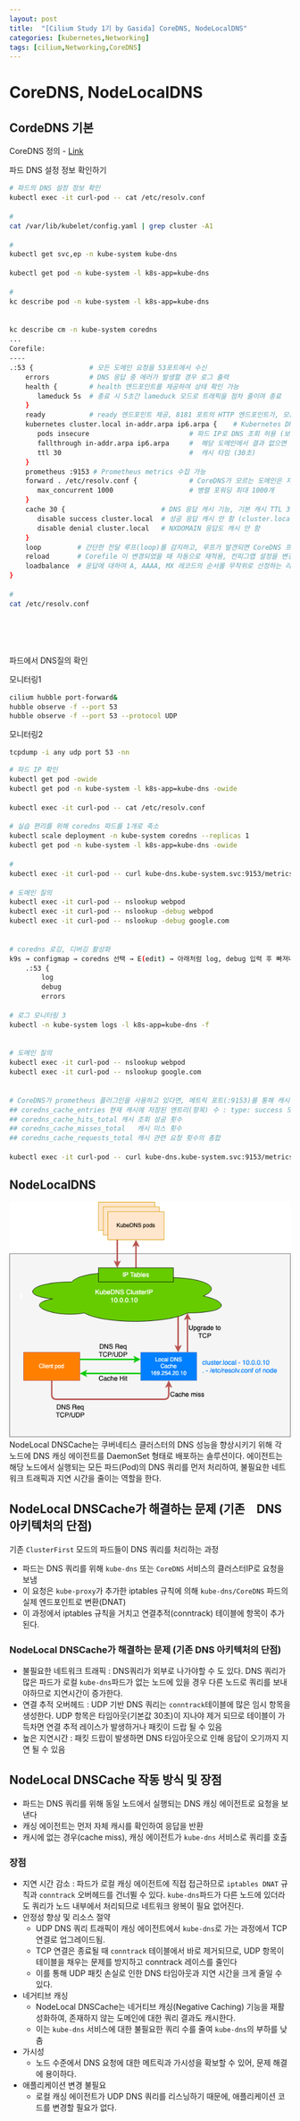 ```yaml
---
layout: post
title:  "[Cilium Study 1기 by Gasida] CoreDNS, NodeLocalDNS"
categories: [kubernetes,Networking]
tags: [cilium,Networking,CoreDNS]
---
```


# CoreDNS, NodeLocalDNS

## CordeDNS 기본
CoreDNS 정의 - [Link](https://kubernetes.io/ko/docs/tasks/administer-cluster/dns-custom-nameservers/)


 파드 DNS 설정 정보 확인하기

```bash
# 파드의 DNS 설정 정보 확인
kubectl exec -it curl-pod -- cat /etc/resolv.conf

#
cat /var/lib/kubelet/config.yaml | grep cluster -A1

#
kubectl get svc,ep -n kube-system kube-dns

kubectl get pod -n kube-system -l k8s-app=kube-dns

#
kc describe pod -n kube-system -l k8s-app=kube-dns


kc describe cm -n kube-system coredns
...
Corefile:
----
.:53 {              # 모든 도메인 요청을 53포트에서 수신
    errors          # DNS 응답 중 에러가 발생할 경우 로그 출력
    health {        # health 엔드포인트를 제공하여 상태 확인 가능
       lameduck 5s  # 종료 시 5초간 lameduck 모드로 트래픽을 점차 줄이며 종료
    }
    ready           # ready 엔드포인트 제공, 8181 포트의 HTTP 엔드포인트가, 모든 플러그인이 준비되었다는 신호를 보내면 200 OK 를 반환
    kubernetes cluster.local in-addr.arpa ip6.arpa {    # Kubernetes DNS 플러그인 설정(클러스터 내부 도메인 처리), cluster.local: 클러스터 도메인
       pods insecure                         # 파드 IP로 DNS 조회 허용 (보안 없음)
       fallthrough in-addr.arpa ip6.arpa     #  해당 도메인에서 결과 없으면 다음 플러그인으로 전달
       ttl 30                                #  캐시 타임 (30초)
    }
    prometheus :9153 # Prometheus metrics 수집 가능
    forward . /etc/resolv.conf {             # CoreDNS가 모르는 도메인은 지정된 업스트림(보통 외부 DNS)으로 전달, .: 모든 쿼리
       max_concurrent 1000                   # 병렬 포워딩 최대 1000개
    }
    cache 30 {                        # DNS 응답 캐시 기능, 기본 캐시 TTL 30초
       disable success cluster.local  # 성공 응답 캐시 안 함 (cluster.local 도메인)
       disable denial cluster.local   # NXDOMAIN 응답도 캐시 안 함
    } 
    loop         # 간단한 전달 루프(loop)를 감지하고, 루프가 발견되면 CoreDNS 프로세스를 중단(halt).
    reload       # Corefile 이 변경되었을 때 자동으로 재적용, 컨피그맵 설정을 변경한 후에 변경 사항이 적용되기 위하여 약 2분정도 소요.
    loadbalance  # 응답에 대하여 A, AAAA, MX 레코드의 순서를 무작위로 선정하는 라운드-로빈 DNS 로드밸런서.
}

#
cat /etc/resolv.conf
```
<br>
<br>
<br>
<br>
파드에서 DNS질의 확인

모니터링1

```bash
cilium hubble port-forward&
hubble observe -f --port 53
hubble observe -f --port 53 --protocol UDP
```

모니터링2

```bash
tcpdump -i any udp port 53 -nn
```

```bash
# 파드 IP 확인
kubectl get pod -owide
kubectl get pod -n kube-system -l k8s-app=kube-dns -owide

kubectl exec -it curl-pod -- cat /etc/resolv.conf

# 실습 편리를 위해 coredns 파드를 1개로 축소
kubectl scale deployment -n kube-system coredns --replicas 1
kubectl get pod -n kube-system -l k8s-app=kube-dns -owide

#
kubectl exec -it curl-pod -- curl kube-dns.kube-system.svc:9153/metrics | grep coredns_cache_ | grep -v ^#

# 도메인 질의
kubectl exec -it curl-pod -- nslookup webpod
kubectl exec -it curl-pod -- nslookup -debug webpod
kubectl exec -it curl-pod -- nslookup -debug google.com


# coredns 로깅, 디버깅 활성화
k9s → configmap → coredns 선택 → E(edit) → 아래처럼 log, debug 입력 후 빠져나오기
    .:53 {
        log
        debug
        errors

# 로그 모니터링 3
kubectl -n kube-system logs -l k8s-app=kube-dns -f


# 도메인 질의
kubectl exec -it curl-pod -- nslookup webpod
kubectl exec -it curl-pod -- nslookup google.com


# CoreDNS가 prometheus 플러그인을 사용하고 있다면, 메트릭 포트(:9153)를 통해 캐시 관련 정보를 수집.
## coredns_cache_entries 현재 캐시에 저장된 엔트리(항목) 수 : type: success 또는 denial (정상 응답 or NXDOMAIN 등)
## coredns_cache_hits_total	캐시 조회 성공 횟수
## coredns_cache_misses_total	캐시 미스 횟수
## coredns_cache_requests_total	캐시 관련 요청 횟수의 총합

kubectl exec -it curl-pod -- curl kube-dns.kube-system.svc:9153/metrics | grep coredns_cache_ | grep -v ^#
```


## NodeLocalDNS

![alt text](image-1.png)
NodeLocal DNSCache는 쿠버네티스 클러스터의 DNS 성능을 향상시키기 위해 각 노드에 DNS 캐싱 에이전트를 DaemonSet 형태로 배포하는 솔루션이다. 에이전트는 해당 노드에서 실행되는 모든 파드(Pod)의 DNS 쿼리를 먼저 처리하여, 불필요한 네트워크 트래픽과 지연 시간을 줄이는 역할을 한다.

## NodeLocal DNSCache가 해결하는 문제 (기존　DNS 아키텍처의 단점)

기존 `ClusterFirst` 모드의 파드들이 DNS 쿼리를 처리하는 과정
- 파드는 DNS 쿼리를 위해 `kube-dns` 또는  `CoreDNS` 서비스의 클러스터IP로 요청을 보냄
- 이 요청은 `kube-proxy`가 추가한 iptables 규칙에 의해 `kube-dns/CoreDNS` 파드의 실제 엔드포인트로 변환(DNAT)
- 이 과정에서 iptables 규칙을 거치고 연결추적(conntrack) 테이블에 항목이 추가된다.

### NodeLocal DNSCache가 해결하는 문제 (기존 DNS 아키텍처의 단점)
- 불필요한 네트워크 트래픽 : DNS쿼리가 외부로 나가야할 수 도 있다. DNS 쿼리가 많은 파드가 로컬 `kube-dns`파드가 없는 노드에 있을 경우 다른 노드로 쿼리를 보내야하므로 지연시간이 증가한다. 
- 연결 추적 오버헤드 : UDP 기반 DNS 쿼리는 `conntrack`테이블에 많은 임시 항목을 생성한다. UDP 항목은 타임아웃(기본값 30초)이 지나야 제거 되므로 테이블이 가득차면 연결 추적 레이스가 발생하거나 패킷이 드랍 될 수 있음
- 높은 지연시간 : 패킷 드랍이 발생하면 DNS 타임아웃으로 인해 응답이 오기까지 지연 될 수 있음

## NodeLocal DNSCache 작동 방식 및 장점

- 파드는 DNS 쿼리를 위해 동일 노드에서 실행되는 DNS 캐싱 에이전트로 요청을 보낸다
- 캐싱 에이전트는 먼저 자체 캐시를 확인하여 응답을 반환
- 캐시에 없는 경우(cache miss), 캐싱 에이전트가 `kube-dns` 서비스로 쿼리를 호출
  
### 장점
- 지연 시간 감소 : 파드가 로컬 캐싱 에이전트에 직접 접근하므로 `iptables DNAT` 규칙과 `conntrack` 오버헤드를 건너뛸 수 있다. `kube-dns`파드가 다른 노드에 있더라도 쿼리가 노드 내부에서 처리되므로 네트워크 왕복이 필요 없어진다. 
- 안정성 향상 및 리소스 절약
  - UDP DNS 쿼리 트래픽이 캐싱 에이전트에서 `kube-dns`로 가는 과정에서 TCP 연결로 업그레이드됨. 
  - TCP 연결은 종료될 때 `conntrack` 테이블에서 바로 제거되므로, UDP 항목이 테이블을 채우는 문제를 방지하고 conntrack 레이스를 줄인다
  - 이를 통해 UDP 패킷 손실로 인한 DNS 타임아웃과 지연 시간을 크게 줄일 수 있다.
- 네거티브 캐싱
  - NodeLocal DNSCache는 네거티브 캐싱(Negative Caching) 기능을 재활성화하여, 존재하지 않는 도메인에 대한 쿼리 결과도 캐시한다.
  - 이는 `kube-dns` 서비스에 대한 불필요한 쿼리 수를 줄여 `kube-dns`의 부하를 낮춤
- 가시성
  -  노드 수준에서 DNS 요청에 대한 메트릭과 가시성을 확보할 수 있어, 문제 해결에 용이하다. 
- 애플리케이션 변경 불필요
  -  로컬 캐싱 에이전트가 UDP DNS 쿼리를 리스닝하기 때문에, 애플리케이션 코드를 변경할 필요가 없다.